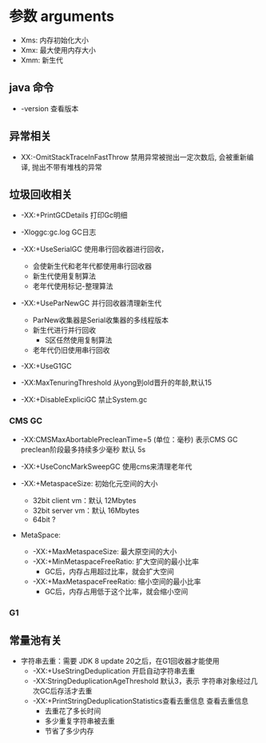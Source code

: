 # 参数 arguments
- Xms: 内存初始化大小
- Xmx: 最大使用内存大小
- Xmm: 新生代

## java 命令
- -version 查看版本

## 异常相关
- XX:-OmitStackTraceInFastThrow 禁用异常被抛出一定次数后, 会被重新编译, 抛出不带有堆栈的异常


## 垃圾回收相关
- -XX:+PrintGCDetails  打印Gc明细
- -Xloggc:gc.log  GC日志

- -XX:+UseSerialGC 使用串行回收器进行回收，
  - 会使新生代和老年代都使用串行回收器
  - 新生代使用复制算法
  - 老年代使用标记-整理算法

- -XX:+UseParNewGC 并行回收器清理新生代
  - ParNew收集器是Serial收集器的多线程版本
  - 新生代进行并行回收
    - S区任然使用复制算法
  - 老年代仍旧使用串行回收

- -XX:+UseG1GC


- -XX:MaxTenuringThreshold 从yong到old晋升的年龄,默认15

- -XX:+DisableExpliciGC 禁止System.gc

### CMS GC
- -XX:CMSMaxAbortablePrecleanTime=5 (单位：毫秒) 表示CMS GC preclean阶段最多持续多少毫秒 默认 5s
- -XX:+UseConcMarkSweepGC 使用cms来清理老年代
- -XX:+MetaspaceSize: 初始化元空间的大小
  - 32bit client vm：默认 12Mbytes
  - 32bit server vm：默认 16Mbytes
  - 64bit ?

- MetaSpace:
  - -XX:+MaxMetaspaceSize: 最大原空间的大小
  - -XX:+MinMetaspaceFreeRatio: 扩大空间的最小比率
    - GC后，内存占用超过比率，就会扩大空间
  - -XX:+MaxMetaspaceFreeRatio: 缩小空间的最小比率
    - GC后，内存占用低于这个比率，就会缩小空间

### G1

## 常量池有关
- 字符串去重：需要 JDK 8 update 20之后，在G1回收器才能使用
  - -XX:+UseStringDeduplication  开启自动字符串去重
  - -XX:StringDeduplicationAgeThreshold 默认3，表示 字符串对象经过几次GC后存活才去重
  - -XX:+PrintStringDeduplicationStatistics查看去重信息 查看去重信息
    - 去重花了多长时间
    - 多少重复字符串被去重
    - 节省了多少内存
